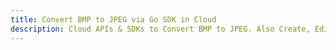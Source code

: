 ---title: Convert BMP to JPEG via Go SDK in Clouddescription: Cloud APIs & SDKs to Convert BMP to JPEG. Also Create, Edit & Render Microsoft Word & OpenOffice documents in the Cloud.---